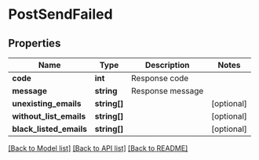 # PostSendFailed

## Properties
Name | Type | Description | Notes
------------ | ------------- | ------------- | -------------
**code** | **int** | Response code | 
**message** | **string** | Response message | 
**unexisting_emails** | **string[]** |  | [optional] 
**without_list_emails** | **string[]** |  | [optional] 
**black_listed_emails** | **string[]** |  | [optional] 

[[Back to Model list]](../README.md#documentation-for-models) [[Back to API list]](../README.md#documentation-for-api-endpoints) [[Back to README]](../README.md)


